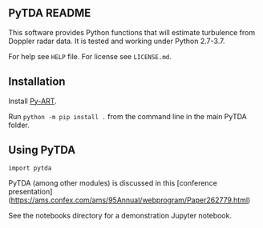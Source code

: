 PyTDA README
------------

This software provides Python functions that will estimate turbulence from
Doppler radar data. It is tested and working under Python 2.7-3.7.

For help see `HELP` file. For license see `LICENSE.md`.


Installation
------------

Install [Py-ART](https://github.com/ARM-DOE/pyart).

Run `python -m pip install .` from the command line in the main PyTDA folder.


Using PyTDA
-----------
```
import pytda
```

PyTDA (among other modules) is discussed in this [conference presentation]
(https://ams.confex.com/ams/95Annual/webprogram/Paper262779.html)

See the notebooks directory for a demonstration Jupyter notebook.
